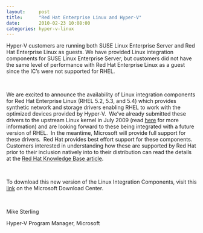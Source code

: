 ```yaml
---
layout:     post
title:      "Red Hat Enterprise Linux and Hyper-V"
date:       2010-02-23 10:08:00
categories: hyper-v-linux
---
```

Hyper-V customers are running both SUSE Linux Enterprise Server and Red Hat Enterprise Linux as guests. We have provided Linux integration components for SUSE Linux Enterprise Server, but customers did not have the same level of performance with Red Hat Enterprise Linux as a guest since the IC’s were not supported for RHEL. 

 

We are excited to announce the availability of Linux integration components for Red Hat Enterprise Linux (RHEL 5.2, 5.3, and 5.4) which provides synthetic network and storage drivers enabling RHEL to work with the optimized devices provided by Hyper-V.  We’ve already submitted these drivers to the upstream Linux kernel in July 2009 (read [here](http://blogs.technet.com/virtualization/archive/2009/07/20/linux-ics-for-hyper-v-and-gplv2.aspx) for more information) and are looking forward to these being integrated with a future version of RHEL.  In the meantime, Microsoft will provide full support for these drivers.  Red Hat provides best effort support for these components. Customers interested in understanding how these are supported by Red Hat prior to their inclusion natively into to their distribution can read the details at the [Red Hat Knowledge Base article](http://kbase.redhat.com/faq/docs/DOC-1068).

 

To download this new version of the Linux Integration Components, visit this [link](http://www.microsoft.com/downloads/details.aspx?displaylang=en&FamilyID=c299d675-bb9f-41cf-b5eb-74d0595ccc5c) on the Microsoft Download Center.

 

Mike Sterling

Hyper-V Program Manager, Microsoft
